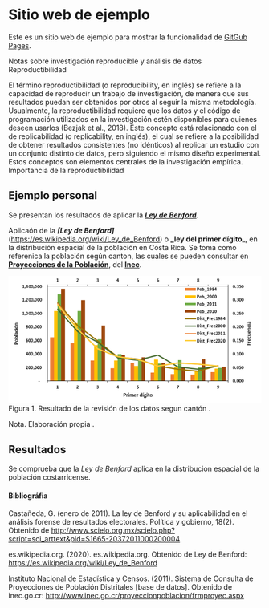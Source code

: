 Sitio web de ejemplo 
====================

Este es un sitio web de ejemplo para mostrar la funcionalidad de [GitGub Pages](https://pages.github.com/).

Notas sobre investigación reproducible y análisis de datos
Reproductibilidad

El término reproductibilidad (o reproducibility, en inglés) se refiere a la capacidad de reproducir un trabajo de investigación, de manera que sus resultados puedan ser obtenidos por otros al seguir la misma metodología. Usualmente, la reproductibilidad requiere que los datos y el código de programación utilizados en la investigación estén disponibles para quienes deseen usarlos (Bezjak et al., 2018). Este concepto está relacionado con el de replicabilidad (o replicability, en inglés), el cual se refiere a la posibilidad de obtener resultados consistentes (no idénticos) al replicar un estudio con un conjunto distinto de datos, pero siguiendo el mismo diseño experimental. Estos conceptos son elementos centrales de la investigación empírica.
Importancia de la reproductibilidad

## Ejemplo personal

Se presentan los resultados de aplicar la [_**Ley de Benford**_](https://es.wikipedia.org/wiki/Ley_de_Benford).


Aplicaón de la _**[Ley de Benford]**_(https://es.wikipedia.org/wiki/Ley_de_Benford) o **_ley del primer dígito**_, en la distribución espacial de la población en Costa Rica. Se toma como referenica  la población según canton,  las cuales se pueden consultar en  [**Proyecciones de la Población**](http://services.inec.go.cr/proyeccionpoblacion/frmproyec.aspx), del  [**Inec**](https://www.inec.cr/).


![](Primer_digito.PNG)
Figura 1. Resultado de la revisión de los datos segun cantón .  

Nota. Elaboración propia .


## Resultados
Se comprueba que la _Ley de Benford_ aplica en la distribucion espacial de la población costarricense.


#### Bibliográfia

Castañeda, G. (enero de 2011). La ley de Benford y su aplicabilidad en el análisis forense de resultados electorales. Política y gobierno, 18(2). Obtenido de http://www.scielo.org.mx/scielo.php?script=sci_arttext&pid=S1665-20372011000200004

es.wikipedia.org. (2020). es.wikipedia.org. Obtenido de Ley de Benford: https://es.wikipedia.org/wiki/Ley_de_Benford

Instituto Nacional de Estadística y Censos. (2011). Sistema de Consulta de Proyecciones de Población Distritales [base de datos]. Obtenido de inec.go.cr: http://www.inec.go.cr/proyeccionpoblacion/frmproyec.aspx

